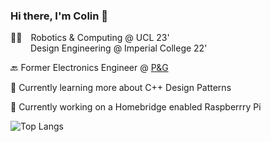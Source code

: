 ### Hi there, I'm Colin 👋

👨‍🎓 Robotics & Computing @ UCL 23' <br />
   Design Engineering @ Imperial College 22' <br />

🔙 Former Electronics Engineer @ [P&G](https://us.pg.com/)

🌱 Currently learning more about C++ Design Patterns

🔭 Currently working on a Homebridge enabled Raspberrry Pi

<!-- 🔗 https://colinlaganier.com -->

![Top Langs](https://github-readme-stats.vercel.app/api/top-langs/?username=colinlaganier&layout=compact&langs_count=5&hide=jupyter%20notebook) 

